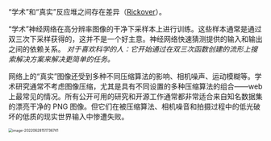 

“学术”和“真实”反应堆之间存在差异（[Rickover](http://ecolo.org/documents/documents_in_english/Rickover.pdf)）。

“学术”神经网络在高分辨率图像的干净下采样本上进行训练。这些样本通常是通过双三次下采样获得的，这并不是一个好主意。神经网络快速猜测提供的输入和输出之间的依赖关系。
*对于喜欢科学的人：它开始通过在双三次函数创建的流形上搜索解决方案来解决更简单的任务。*

网络上的“真实”图像还受到多种不同压缩算法的影响、相机噪声、运动模糊等。学术研究通常不考虑图像压缩，尤其是具有不同设置的多种压缩算法的组合——web上最常见的情况。所有公开可用的研究和开源工作通常都非常适合来自知名数据集的漂亮干净的 PNG 图像。但它们在被压缩算法、相机噪音和拍摄过程中的低光破坏的低质的现实世界输入中惨遭失败。

<img src="/Users/DevonnHou/Library/Application Support/typora-user-images/image-20220628151736741.png" alt="image-20220628151736741" style="zoom:50%;" />